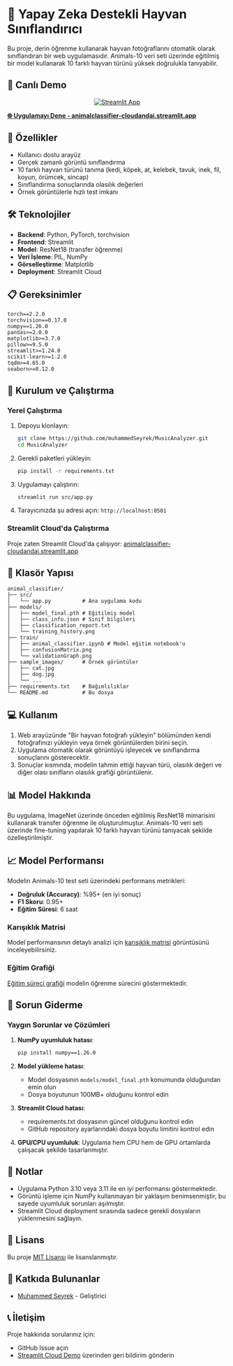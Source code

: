 # 🐾 Yapay Zeka Destekli Hayvan Sınıflandırıcı

Bu proje, derin öğrenme kullanarak hayvan fotoğraflarını otomatik olarak sınıflandıran bir web uygulamasıdır. Animals-10 veri seti üzerinde eğitilmiş bir model kullanarak 10 farklı hayvan türünü yüksek doğrulukla tanıyabilir.

## 🚀 Canlı Demo
<div align="center">
  <a href="https://animalclassifier-cloudandai.streamlit.app">
    <img src="https://static.streamlit.io/badges/streamlit_badge_black_white.svg" alt="Streamlit App"/>
  </a>
</div>

**[🌐 Uygulamayı Dene - animalclassifier-cloudandai.streamlit.app](https://animalclassifier-cloudandai.streamlit.app)**

## 🚀 Özellikler
- Kullanıcı dostu arayüz
- Gerçek zamanlı görüntü sınıflandırma
- 10 farklı hayvan türünü tanıma (kedi, köpek, at, kelebek, tavuk, inek, fil, koyun, örümcek, sincap)
- Sınıflandırma sonuçlarında olasılık değerleri
- Örnek görüntülerle hızlı test imkanı

## 🛠️ Teknolojiler
- **Backend**: Python, PyTorch, torchvision
- **Frontend**: Streamlit
- **Model**: ResNet18 (transfer öğrenme)
- **Veri İşleme**: PIL, NumPy
- **Görselleştirme**: Matplotlib
- **Deployment**: Streamlit Cloud

## 📋 Gereksinimler
```
torch==2.2.0
torchvision==0.17.0
numpy==1.26.0
pandas>=2.0.0
matplotlib>=3.7.0
pillow>=9.5.0
streamlit>=1.24.0
scikit-learn>=1.2.0
tqdm>=4.65.0
seaborn>=0.12.0
```

## 🚀 Kurulum ve Çalıştırma

### Yerel Çalıştırma
1. Depoyu klonlayın:
   ```bash
   git clone https://github.com/muhammedSeyrek/MusicAnalyzer.git
   cd MusicAnalyzer
   ```

2. Gerekli paketleri yükleyin:
   ```bash
   pip install -r requirements.txt
   ```

3. Uygulamayı çalıştırın:
   ```bash
   streamlit run src/app.py
   ```

4. Tarayıcınızda şu adresi açın: `http://localhost:8501`

### Streamlit Cloud'da Çalıştırma
Proje zaten Streamlit Cloud'da çalışıyor: [animalclassifier-cloudandai.streamlit.app](https://animalclassifier-cloudandai.streamlit.app)

## 📂 Klasör Yapısı
```
animal_classifier/
├── src/
│   └── app.py          # Ana uygulama kodu
├── models/
│   ├── model_final.pth # Eğitilmiş model
│   ├── class_info.json # Sınıf bilgileri
│   ├── classification_report.txt
│   └── training_history.png
├── train/
│   ├── animal_classifier.ipynb # Model eğitim notebook'u
│   ├── confusionMatrix.png
│   └── validationGraph.png
├── sample_images/      # Örnek görüntüler
│   ├── cat.jpg
│   ├── dog.jpg
│   └── ...
├── requirements.txt    # Bağımlılıklar
└── README.md           # Bu dosya
```

## 💻 Kullanım
1. Web arayüzünde "Bir hayvan fotoğrafı yükleyin" bölümünden kendi fotoğrafınızı yükleyin veya örnek görüntülerden birini seçin.
2. Uygulama otomatik olarak görüntüyü işleyecek ve sınıflandırma sonuçlarını gösterecektir.
3. Sonuçlar kısmında, modelin tahmin ettiği hayvan türü, olasılık değeri ve diğer olası sınıfların olasılık grafiği görüntülenir.

## 📊 Model Hakkında
Bu uygulama, ImageNet üzerinde önceden eğitilmiş ResNet18 mimarisini kullanarak transfer öğrenme ile oluşturulmuştur. Animals-10 veri seti üzerinde fine-tuning yapılarak 10 farklı hayvan türünü tanıyacak şekilde özelleştirilmiştir.

## 📈 Model Performansı
Modelin Animals-10 test seti üzerindeki performans metrikleri:
- **Doğruluk (Accuracy)**: %95+ (en iyi sonuç)
- **F1 Skoru**: 0.95+
- **Eğitim Süresi**: 6 saat

### Karışıklık Matrisi
Model performansının detaylı analizi için [karışıklık matrisi](train/confusionMatrix.png) görüntüsünü inceleyebilirsiniz.

### Eğitim Grafiği
[Eğitim süreci grafiği](train/validationGraph.png) modelin öğrenme sürecini göstermektedir.

## 🔧 Sorun Giderme

### Yaygın Sorunlar ve Çözümleri
1. **NumPy uyumluluk hatası**: 
   ```bash
   pip install numpy==1.26.0
   ```

2. **Model yükleme hatası**: 
   - Model dosyasının `models/model_final.pth` konumunda olduğundan emin olun
   - Dosya boyutunun 100MB+ olduğunu kontrol edin

3. **Streamlit Cloud hatası**: 
   - requirements.txt dosyasının güncel olduğunu kontrol edin
   - GitHub repository ayarlarındaki dosya boyutu limitini kontrol edin

4. **GPU/CPU uyumluluk**: Uygulama hem CPU hem de GPU ortamlarda çalışacak şekilde tasarlanmıştır.

## 📝 Notlar
- Uygulama Python 3.10 veya 3.11 ile en iyi performansı göstermektedir.
- Görüntü işleme için NumPy kullanmayan bir yaklaşım benimsenmiştir, bu sayede uyumluluk sorunları aşılmıştır.
- Streamlit Cloud deployment sırasında sadece gerekli dosyaların yüklenmesini sağlayın.

## 📄 Lisans
Bu proje [MIT Lisansı](LICENSE) ile lisanslanmıştır.

## 👥 Katkıda Bulunanlar
- [Muhammed Seyrek](https://github.com/muhammedSeyrek) - Geliştirici

## 📞 İletişim
Proje hakkında sorularınız için:
- GitHub Issue açın
- [Streamlit Cloud Demo](https://animalclassifier-cloudandai.streamlit.app) üzerinden geri bildirim gönderin
